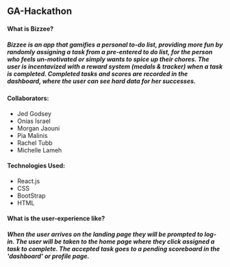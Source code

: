 ## GA-Hackathon

#### What is Bizzee? 


##### Bizzee is an app that gamifies a personal to-do list, providing more fun by randomly assigning a task from a pre-entered to do list, for the person who feels un-motivated or simply wants to spice up their chores. The user is incentavized with a reward system (medals & tracker) when a task is completed. Completed tasks and scores are recorded in the dashboard, where the user can see hard data for her successes.


#### Collaborators:
* Jed Godsey 
* Onias Israel 
* Morgan Jaouni 
* Pia Malinis 
* Rachel Tubb 
* Michelle Lameh


#### Technologies Used:
* React.js
* CSS
* BootStrap
* HTML

#### What is the user-experience like?

##### When the user arrives on the landing page they will be prompted to log-in. The user will be taken to the home page where they click assigned a task to complete. The accepted task goes to a pending scoreboard in the 'dashboard' or profile page. 


